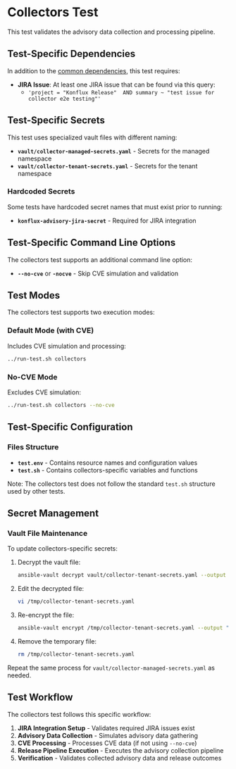 # Collectors Test

This test validates the advisory data collection and processing pipeline.

## Test-Specific Dependencies

In addition to the [common dependencies](../README.md#dependencies), this test requires:

* **JIRA Issue**: At least one JIRA issue that can be found via this query:
  * `'project = "Konflux Release"  AND summary ~ "test issue for collector e2e testing"'`

## Test-Specific Secrets

This test uses specialized vault files with different naming:

- **`vault/collector-managed-secrets.yaml`** - Secrets for the managed namespace
- **`vault/collector-tenant-secrets.yaml`** - Secrets for the tenant namespace

### Hardcoded Secrets

Some tests have hardcoded secret names that must exist prior to running:

- **`konflux-advisory-jira-secret`** - Required for JIRA integration

## Test-Specific Command Line Options

The collectors test supports an additional command line option:

- **`--no-cve`** or **`-nocve`** - Skip CVE simulation and validation

## Test Modes

The collectors test supports two execution modes:

### Default Mode (with CVE)
Includes CVE simulation and processing:
```bash
../run-test.sh collectors
```

### No-CVE Mode
Excludes CVE simulation:
```bash
../run-test.sh collectors --no-cve
```

## Test-Specific Configuration

### Files Structure

- **`test.env`** - Contains resource names and configuration values
- **`test.sh`** - Contains collectors-specific variables and functions

Note: The collectors test does not follow the standard `test.sh` structure used by other tests.

## Secret Management

### Vault File Maintenance

To update collectors-specific secrets:

1. Decrypt the vault file:
   ```bash
   ansible-vault decrypt vault/collector-tenant-secrets.yaml --output "/tmp/collector-tenant-secrets.yaml" --vault-password-file <vault password file>
   ```

2. Edit the decrypted file:
   ```bash
   vi /tmp/collector-tenant-secrets.yaml
   ```

3. Re-encrypt the file:
   ```bash
   ansible-vault encrypt /tmp/collector-tenant-secrets.yaml --output "vault/collector-tenant-secrets.yaml" --vault-password-file <vault password file>
   ```

4. Remove the temporary file:
   ```bash
   rm /tmp/collector-tenant-secrets.yaml
   ```

Repeat the same process for `vault/collector-managed-secrets.yaml` as needed.

## Test Workflow

The collectors test follows this specific workflow:

1. **JIRA Integration Setup** - Validates required JIRA issues exist
2. **Advisory Data Collection** - Simulates advisory data gathering
3. **CVE Processing** - Processes CVE data (if not using `--no-cve`)
4. **Release Pipeline Execution** - Executes the advisory collection pipeline
5. **Verification** - Validates collected advisory data and release outcomes
